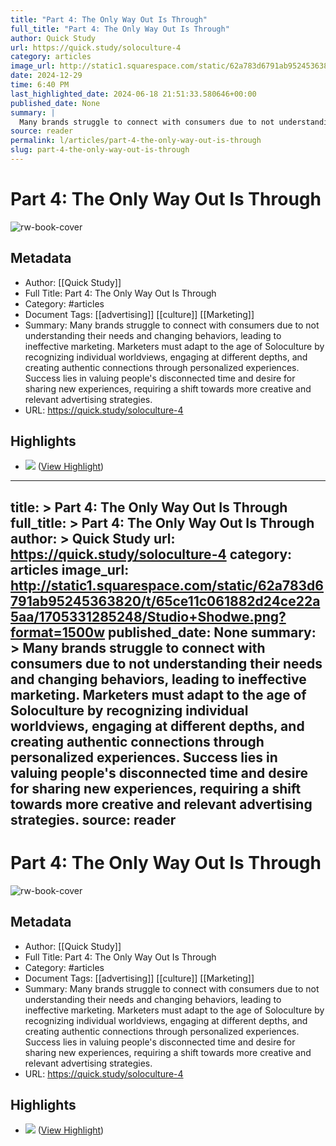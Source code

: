 ```yaml
---
title: "Part 4: The Only Way Out Is Through"
full_title: "Part 4: The Only Way Out Is Through"
author: Quick Study
url: https://quick.study/soloculture-4
category: articles
image_url: http://static1.squarespace.com/static/62a783d6791ab95245363820/t/65ce11c061882d24ce22a5aa/1705331285248/Studio+Shodwe.png?format=1500w
date: 2024-12-29
time: 6:40 PM
last_highlighted_date: 2024-06-18 21:51:33.580646+00:00
published_date: None
summary: |
  Many brands struggle to connect with consumers due to not understanding their needs and changing behaviors, leading to ineffective marketing. Marketers must adapt to the age of Soloculture by recognizing individual worldviews, engaging at different depths, and creating authentic connections through personalized experiences. Success lies in valuing people's disconnected time and desire for sharing new experiences, requiring a shift towards more creative and relevant advertising strategies.
source: reader
permalink: l/articles/part-4-the-only-way-out-is-through
slug: part-4-the-only-way-out-is-through
---
```

# Part 4: The Only Way Out Is Through

![rw-book-cover](http://static1.squarespace.com/static/62a783d6791ab95245363820/t/65ce11c061882d24ce22a5aa/1705331285248/Studio+Shodwe.png?format=1500w)

## Metadata
- Author: [[Quick Study]]
- Full Title: Part 4: The Only Way Out Is Through
- Category: #articles
- Document Tags: [[advertising]] [[culture]] [[Marketing]] 
- Summary: Many brands struggle to connect with consumers due to not understanding their needs and changing behaviors, leading to ineffective marketing. Marketers must adapt to the age of Soloculture by recognizing individual worldviews, engaging at different depths, and creating authentic connections through personalized experiences. Success lies in valuing people's disconnected time and desire for sharing new experiences, requiring a shift towards more creative and relevant advertising strategies.
- URL: https://quick.study/soloculture-4

## Highlights
- ![](https://images.squarespace-cdn.com/content/v1/62a783d6791ab95245363820/e6e2b322-1ca8-4106-ac83-a261a00fde38/Untitled+design+%281%29.png?format=2500w) ([View Highlight](https://read.readwise.io/read/01j0pnawhwh3wxwgjd8c8a9296))


---
title: >
  Part 4: The Only Way Out Is Through
full_title: >
  Part 4: The Only Way Out Is Through
author: >
  Quick Study
url: https://quick.study/soloculture-4
category: articles
image_url: http://static1.squarespace.com/static/62a783d6791ab95245363820/t/65ce11c061882d24ce22a5aa/1705331285248/Studio+Shodwe.png?format=1500w
published_date: None
summary: >
  Many brands struggle to connect with consumers due to not understanding their needs and changing behaviors, leading to ineffective marketing. Marketers must adapt to the age of Soloculture by recognizing individual worldviews, engaging at different depths, and creating authentic connections through personalized experiences. Success lies in valuing people's disconnected time and desire for sharing new experiences, requiring a shift towards more creative and relevant advertising strategies.
source: reader
---
# Part 4: The Only Way Out Is Through

![rw-book-cover](http://static1.squarespace.com/static/62a783d6791ab95245363820/t/65ce11c061882d24ce22a5aa/1705331285248/Studio+Shodwe.png?format=1500w)

## Metadata
- Author: [[Quick Study]]
- Full Title: Part 4: The Only Way Out Is Through
- Category: #articles
- Document Tags: [[advertising]] [[culture]] [[Marketing]] 
- Summary: Many brands struggle to connect with consumers due to not understanding their needs and changing behaviors, leading to ineffective marketing. Marketers must adapt to the age of Soloculture by recognizing individual worldviews, engaging at different depths, and creating authentic connections through personalized experiences. Success lies in valuing people's disconnected time and desire for sharing new experiences, requiring a shift towards more creative and relevant advertising strategies.
- URL: https://quick.study/soloculture-4

## Highlights
- ![](https://images.squarespace-cdn.com/content/v1/62a783d6791ab95245363820/e6e2b322-1ca8-4106-ac83-a261a00fde38/Untitled+design+%281%29.png?format=2500w) ([View Highlight](https://read.readwise.io/read/01j0pnawhwh3wxwgjd8c8a9296))



